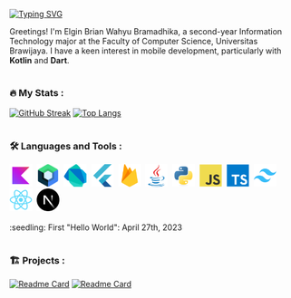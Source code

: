 [![Typing SVG](https://readme-typing-svg.demolab.com?font=Fira+Code&weight=500&size=24&duration=2500&pause=1500&color=1acef6&background=FFFBE800&vCenter=true&random=false&width=500&height=50&lines=こんにちは、みんな！✨;Aspiring+Mobile+Developer!🚀;Kotlin++•++Jetpack+Compose++•++Flutter)](https://git.io/typing-svg) 

Greetings! I'm Elgin Brian Wahyu Bramadhika, a second-year Information Technology major at the Faculty of Computer Science, Universitas Brawijaya. I have a keen interest in mobile development, particularly with **Kotlin** and **Dart**.

#
### :fire: My Stats :
[![GitHub Streak](http://github-readme-streak-stats.herokuapp.com?user=elginbrian&theme=algolia)](https://git.io/streak-stats)
[![Top Langs](https://github-readme-stats.vercel.app/api/top-langs/?username=elginbrian&layout=compact&theme=algolia)](https://github.com/anuraghazra/github-readme-stats)
#
### :hammer_and_wrench: Languages and Tools :
<div>
  <img src="https://github.com/devicons/devicon/blob/master/icons/kotlin/kotlin-original.svg" title="Kotlin" alt="Kotlin" width="40" height="40"/>&nbsp;
  <img src="https://github.com/devicons/devicon/blob/master/icons/jetpackcompose/jetpackcompose-original.svg" title="Compose" alt="Compose" width="40" height="40"/>&nbsp;
  <img src="https://github.com/devicons/devicon/blob/master/icons/dart/dart-original.svg" title="Dart" alt="Dart" width="40" height="40"/>&nbsp;
  <img src="https://github.com/devicons/devicon/blob/master/icons/flutter/flutter-original.svg" title="Flutter" alt="Flutter" width="40" height="40"/>&nbsp;
  <img src="https://github.com/devicons/devicon/blob/master/icons/firebase/firebase-original.svg" title="Firebase" alt="Firebase" width="40" height="40"/>&nbsp;
  <img src="https://github.com/devicons/devicon/blob/master/icons/java/java-original.svg" title="Java" alt="Java" width="40" height="40"/>&nbsp;
   <img src="https://github.com/devicons/devicon/blob/master/icons/python/python-original.svg" title="Phyton" alt="Phyton" width="40" height="40"/>&nbsp;
  <img src="https://github.com/devicons/devicon/blob/master/icons/javascript/javascript-original.svg" title="JavaScript" alt="JavaScript" width="40" height="40"/>&nbsp;
  <img src="https://github.com/devicons/devicon/blob/master/icons/typescript/typescript-original.svg" title="TypeScript" alt="TypeScript" width="40" height="40"/>&nbsp;
  <img src="https://github.com/devicons/devicon/blob/master/icons/tailwindcss/tailwindcss-original.svg" title="TailWind" alt="TailWind" width="40" height="40"/>&nbsp;
  <img src="https://github.com/devicons/devicon/blob/master/icons/react/react-original.svg" title="React" alt="React" width="40" height="40"/>&nbsp;
  <img src="https://github.com/devicons/devicon/blob/master/icons/nextjs/nextjs-original.svg" title="Next" alt="Next" width="40" height="40"/>&nbsp;
</div> <br/>
:seedling: First "Hello World": April 27th, 2023

#

### 🏗️ Projects :
[![Readme Card](https://github-readme-stats.vercel.app/api/pin/?username=elginbrian&repo=COMPFEST16-SEA-SALON&theme=algolia)](https://github.com/elginbrian/COMPFEST16-SEA-SALON)
[![Readme Card](https://github-readme-stats.vercel.app/api/pin/?username=5bounties&repo=5bounties-Trufriend-FE&theme=algolia)](https://github.com/5bounties/5bounties-Trufriend-FE)

